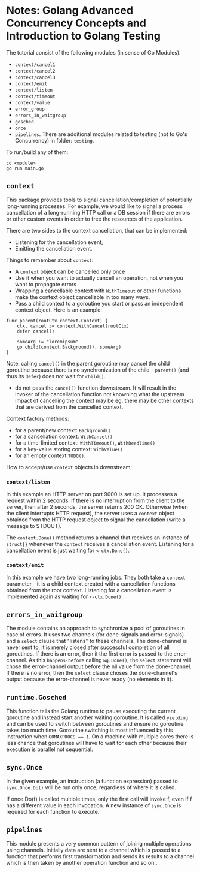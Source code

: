 # Notes: Golang Advanced Concurrency Concepts and Introduction to Golang Testing

The tutorial consist of the following modules (in sense of Go Modules):
* `context/cancel1`
* `context/cancel2`
* `context/cancel3`
* `context/emit`
* `context/listen`
* `context/timeout`
* `context/value`
* `error_group`
* `errors_in_waitgroup`
* `gosched`
* `once`
* `pipelines`.
There are additional modules related to testing (not to Go's Concurrency) in folder: `testing`.

To run/build any of them:
```
cd <module>
go run main.go
```

## `context`
This package provides tools to signal cancellation/completion of potentially long-running processes.
For example, we would like to signal a process cancellation of a long-running HTTP call or a DB session if there are errors or other custom events in order to free the resources of the application.

There are two sides to the context cancellation, that can be implemented: 
* Listening for the cancellation event, 
* Emitting the cancellation event.

Things to remember about `context`:
* A `context` object can be cancelled only once
* Use it when you want to actually cancell an operation, not when you want to propagate errors
* Wrapping a cancellable context with `WithTimeout` or other functions make the context object cancellable in too many ways.
* Pass a child context to a goroutine you start or pass an independent context object. Here is an example:
```
func parent(rootCtx context.Context) {
	ctx, cancel := context.WithCancel(rootCtx)
	defer cancel()

	someArg := "loremipsum"
	go child(context.Background(), someArg)
}
```
Note: calling `cancel()` in the parent goroutine may cancel the child goroutine because there is no synchronization of the child - `parent()` (and thus its `defer`) does not wait for `child()`.
* do not pass the `cancel()` function downstream. It will result in the invoker of the cancellation function not knowning what the upstream impact of cancelling the context may be eg. there may be other contexts that are derived from the cancelled context.


Context factory methods:
* for a parent/new context: `Background()`
* for a cancellation context:  `WithCancel()`
* for a time-limited context: `WithTimeout()`, `WithDeadline()`
* for a key-value storing context: `WithValue()`
* for an empty context:`TODO()`.

How to accept/use `context` objects in downstream:



### `context/listen`
In this example an HTTP server on port 9000 is set up. It processes a request within 2 seconds.
If there is no interruption from the client to the server, then after 2 seconds, the server returns 200 OK. Otherwise (when the client interrupts HTTP request), the server uses a `context` object obtained from the HTTP request object to signal the cancellation (write a message to STDOUT).

The `context.Done()` method returns a channel that receives an instance of `struct{}` whenever the `context` receives a cancellation event. Listening for a cancellation event is just waiting for `<-ctx.Done()`.

### `context/emit`
In this example we have two long-running jobs. They both take a `context` parameter - it is a child context created with a cancellation functions obtained from the roor context. Listening for a cancellation event is implemented again as waiting for `<-ctx.Done()`.

## `errors_in_waitgroup`
The module contains an approach to synchronize a pool of goroutines in case of errors.
It uses two channels (for done-signals and error-signals) and a `select` clause that "listens" to these channels. The done-channel is never sent to, it is merely closed after successful completion of all goroutines. If there is an error, then it the first error is passed to the error-channel. As this `happens-before` calling `wg.Done()`, the `select` statement will chose 
the error-channel output before the nil value from the done-channel. If there is no error, then the `select` clause choses the done-channel's output because the error-channel is never ready (no elements in it).

## `runtime.Gosched`
This function tells the Golang runtime to pause executing the current goroutine and instead start another waiting goroutine. It is called `yielding` and can be used to switch between goroutines and ensure no goroutine takes too much time. Goroutine switching is most influenced by this instruction when `GOMAXPROCS == 1`. On a machine with multiple cores there is less chance that goroutines will have to wait for each other because their execution is parallel not sequential.

## `sync.Once`
In the given example, an instruction (a function expression) passed to `sync.Once.Do()` will be run only once, regardless of where it is called.

If once.Do(f) is called multiple times, only the first call will invoke f, even if f has a different value in each invocation. A new instance of `sync.Once` is required for each function to execute.

## `pipelines`
This module presents a very common pattern of joining multiple operations using channels.
Initially data are sent to a channel which is passed to a function that performs first transformation and sends its results to a channel which is then taken by another operation function and so on..